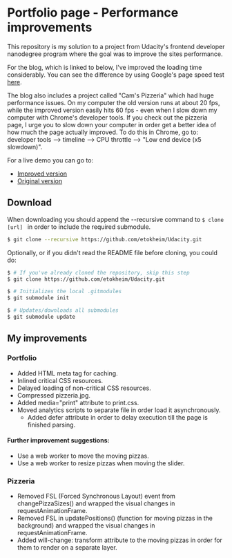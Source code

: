 # Portfolio page - Performance improvements
This repository is my solution to a project from Udacity's frontend developer nanodegree program where the goal was to improve the sites performance.

For the blog, which is linked to below, I've improved the loading time considerably. You can see the difference by using Google's page speed test [here](https://developers.google.com/speed/pagespeed/insights/).

The blog also includes a project called "Cam's Pizzeria" which had huge performance issues. On my computer the old version runs at about 20 fps, while the improved version easily hits 60 fps - even when I slow down my computer with Chrome's developer tools. If you check out the pizzeria page, I urge you to slow down your computer in order get a better idea of how much the page actually improved. To do this in Chrome, go to: developer tools --> timeline --> CPU throttle --> "Low end device (x5 slowdown)".

For a live demo you can go to:
 * [Improved version](https://etokheim.github.io/Udacity/08%20Website%20Optimization/frontend-nanodegree-mobile-portfolio/improved/)
 * [Original version](https://etokheim.github.io/Udacity/08%20Website%20Optimization/frontend-nanodegree-mobile-portfolio/original/)


## Download
When downloading you should append the --recursive command to ```$ clone [url] ``` in order to include the required submodule.
```bash
$ git clone --recursive https://github.com/etokheim/Udacity.git
```

Optionally, or if you didn't read the README file before cloning, you could do:
```bash
$ # If you've already cloned the repository, skip this step
$ git clone https://github.com/etokheim/Udacity.git

$ # Initializes the local .gitmodules
$ git submodule init

$ # Updates/downloads all submodules
$ git submodule update
```

## My improvements

### Portfolio
* Added HTML meta tag for caching.
* Inlined critical CSS resources.
* Delayed loading of non-critical CSS resources.
* Compressed pizzeria.jpg.
* Added media="print" attribute to print.css.
* Moved analytics scripts to separate file in order load it asynchronously.
	* Added defer attribute in order to delay execution till the page is finished parsing.

#### Further improvement suggestions:
* Use a web worker to move the moving pizzas.
* Use a web worker to resize pizzas when moving the slider.

### Pizzeria
* Removed FSL (Forced Synchronous Layout) event from changePizzaSizes() and wrapped the visual changes in requestAnimationFrame.
* Removed FSL in updatePositions() (function for moving pizzas in the background) and wrapped the visual changes in requestAnimationFrame.
* Added will-change: transform attribute to the moving pizzas in order for them to render on a separate layer.

